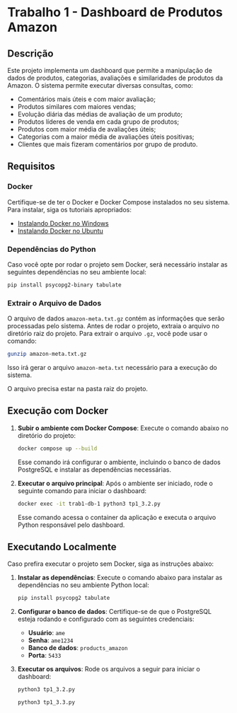 # Trabalho 1 - Dashboard de Produtos Amazon

## Descrição

Este projeto implementa um dashboard que permite a manipulação de dados de produtos, categorias, avaliações e similaridades de produtos da Amazon. O sistema permite executar diversas consultas, como:

- Comentários mais úteis e com maior avaliação;
- Produtos similares com maiores vendas;
- Evolução diária das médias de avaliação de um produto;
- Produtos líderes de venda em cada grupo de produtos;
- Produtos com maior média de avaliações úteis;
- Categorias com a maior média de avaliações úteis positivas;
- Clientes que mais fizeram comentários por grupo de produto.

## Requisitos

### Docker

Certifique-se de ter o Docker e Docker Compose instalados no seu sistema. Para instalar, siga os tutoriais apropriados:

- [Instalando Docker no Windows](https://gitlab.com/paulonellessen/docker-saas/-/wikis/Instalando%20o%20Docker/Windows)
- [Instalando Docker no Ubuntu](https://gitlab.com/paulonellessen/docker-saas/-/wikis/Instalando%20o%20Docker/Ubuntu)

### Dependências do Python

Caso você opte por rodar o projeto sem Docker, será necessário instalar as seguintes dependências no seu ambiente local:

```bash
pip install psycopg2-binary tabulate
```

### Extrair o Arquivo de Dados

O arquivo de dados `amazon-meta.txt.gz` contém as informações que serão processadas pelo sistema. Antes de rodar o projeto, extraia o arquivo no diretório raiz do projeto. Para extrair o arquivo `.gz`, você pode usar o comando:

```bash
gunzip amazon-meta.txt.gz
```

Isso irá gerar o arquivo `amazon-meta.txt` necessário para a execução do sistema.

O arquivo precisa estar na pasta raiz do projeto.

## Execução com Docker

1. **Subir o ambiente com Docker Compose**:
   Execute o comando abaixo no diretório do projeto:

   ```bash
   docker compose up --build
   ```

   Esse comando irá configurar o ambiente, incluindo o banco de dados PostgreSQL e instalar as dependências necessárias.

2. **Executar o arquivo principal**:
   Após o ambiente ser iniciado, rode o seguinte comando para iniciar o dashboard:

   ```bash
   docker exec -it trab1-db-1 python3 tp1_3.2.py
   ```

   Esse comando acessa o container da aplicação e executa o arquivo Python responsável pelo dashboard.

## Executando Localmente

Caso prefira executar o projeto sem Docker, siga as instruções abaixo:

1. **Instalar as dependências**:
   Execute o comando abaixo para instalar as dependências no seu ambiente Python local:

   ```bash
   pip install psycopg2 tabulate
   ```

2. **Configurar o banco de dados**:
   Certifique-se de que o PostgreSQL esteja rodando e configurado com as seguintes credenciais:

   - **Usuário**: `ame`
   - **Senha**: `ame1234`
   - **Banco de dados**: `products_amazon`
   - **Porta**: `5433`

3. **Executar os arquivos**:
   Rode os arquivos a seguir para iniciar o dashboard:

   ```bash
   python3 tp1_3.2.py
   ```

   ```bash
   python3 tp1_3.3.py
   ```
